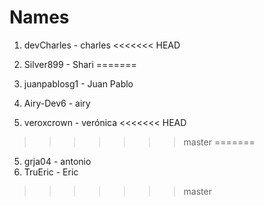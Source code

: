 # Names
1. devCharles - charles
<<<<<<< HEAD


4. Silver899 - Shari
=======
2. juanpablosg1 - Juan Pablo
3. Airy-Dev6  - airy
4. veroxcrown - verónica
<<<<<<< HEAD
>>>>>>> master
=======
5. grja04 - antonio
6. TruEric - Eric
>>>>>>> master
